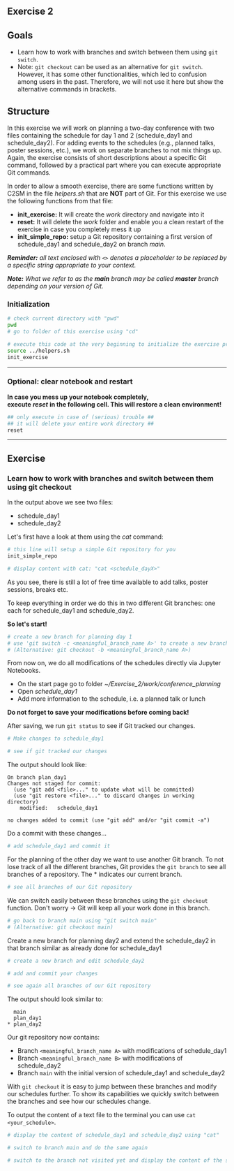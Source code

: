 ## Exercise 2

## Goals
   * Learn how to work with branches and switch between them using `git switch`.
   * Note: `git checkout` can be used as an alternative for `git switch`. However, it has some other functionalities, which led to confusion among users in the past. Therefore, we will not use it here but show the alternative commands in brackets.

## Structure
In this exercise we will work on planning a two-day conference with two files containing the schedule for day 1 and 2 (schedule_day1 and schedule_day2). For adding events to the schedules (e.g., planned talks, poster sessions, etc.), we work on separate branches to not mix things up.
Again, the exercise consists of short descriptions about a specific Git command, followed by a practical part where you can execute appropriate Git commands.

In order to allow a smooth exercise, there are some functions written by C2SM in the file *helpers.sh* that are **NOT** part of Git. For this exercise we use the following functions from that file:
   * **init_exercise:** It will create the *work* directory and navigate into it 
   * **reset:** It will delete the *work* folder and enable you a clean restart of the exercise in case you completely mess it up
   * **init_simple_repo:** setup a Git repository containing a first version of schedule_day1 and schedule_day2 on branch *main*.
   
_**Reminder:** all text enclosed with `<>` denotes a placeholder to be replaced by a specific string appropriate to your context._

_**Note:** What we refer to as the **main** branch may be called **master** branch depending on your version of Git._

### Initialization


```bash
# check current directory with "pwd"
pwd
# go to folder of this exercise using "cd"

```


```bash
# execute this code at the very beginning to initialize the exercise properly
source ../helpers.sh
init_exercise
```

***
### Optional: clear notebook and restart
**In case you mess up your notebook completely,  
execute** ***reset*** **in the following cell. This will restore a clean environment!**



```bash
## only execute in case of (serious) trouble ##
## it will delete your entire work directory ##
reset
```

***
## Exercise

### Learn how to work with branches and switch between them using git checkout
In the output above we see two files:
   * schedule_day1
   * schedule_day2
   
Let's first have a look at them using the *cat* command:


```bash
# this line will setup a simple Git repository for you
init_simple_repo
```


```bash
# display content with cat: "cat <schedule_dayX>"

```

As you see, there is still a lot of free time available to add talks, poster sessions, breaks etc.

To keep everything in order we do this in two different Git branches:
one each for schedule_day1 and schedule_day2. 

**So let's start!**


```bash
# create a new branch for planning day 1
# use 'git switch -c <meaningful_branch_name A>' to create a new branch
# (Alternative: git checkout -b <meaningful_branch_name A>)

```

From now on, we do all modifications of the schedules directly via Jupyter Notebooks.
   * On the start page go to folder *~/Exercise_2/work/conference_planning*
   * Open *schedule_day1*
   * Add more information to the schedule, i.e. a planned talk or lunch
   
**Do not forget to save your modifications before coming back!**

After saving, we run `git status` to see if Git tracked our changes.


```bash
# Make changes to schedule_day1

```


```bash
# see if git tracked our changes

```

The output should look like:
```
On branch plan_day1
Changes not staged for commit:
  (use "git add <file>..." to update what will be committed)
  (use "git restore <file>..." to discard changes in working directory)
	modified:   schedule_day1

no changes added to commit (use "git add" and/or "git commit -a")
```

Do a commit with these changes...


```bash
# add schedule_day1 and commit it

```

For the planning of the other day we want to use another Git branch.
To not lose track of all the different branches, Git provides the `git branch` to see all branches of a repository.
The * indicates our current branch.


```bash
# see all branches of our Git repository

```

We can switch easily between these branches using the `git checkout` function.
Don't worry -> Git will keep all your work done in this branch.


```bash
# go back to branch main using "git switch main"
# (Alternative: git checkout main)

```

Create a new branch for planning day2 and extend the schedule_day2 in that branch similar as already done for schedule_day1


```bash
# create a new branch and edit schedule_day2

```


```bash
# add and commit your changes

```


```bash
# see again all branches of our Git repository

```

The output should look similar to:

```
  main
  plan_day1
* plan_day2
```

Our git repository now contains:
  * Branch `<meaningful_branch_name A>` with modifications of schedule_day1
  * Branch `<meaningful_branch_name B>` with modifications of schedule_day2
  * Branch `main` with the initial version of schedule_day1 and schedule_day2
  
With `git checkout` it is easy to jump between these branches and modify our schedules further.
To show its capabilities we quickly switch between the branches and see how our schedules change.

To output the content of a text file to the terminal you can use `cat <your_schedule>`.


```bash
# display the content of schedule_day1 and schedule_day2 using "cat"

```


```bash
# switch to branch main and do the same again

```


```bash
# switch to the branch not visited yet and display the content of the schedules again

```
